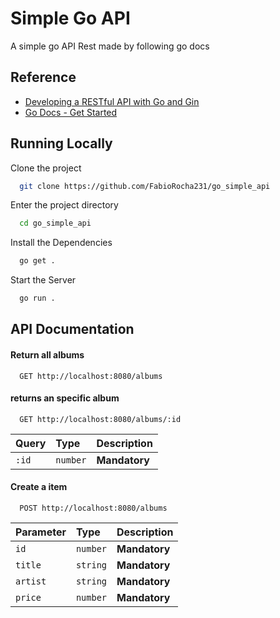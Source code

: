 # Simple Go API

A simple go API Rest made by following go docs


## Reference

 - [Developing a RESTful API with Go and Gin](https://go.dev/doc/tutorial/web-service-gin)
 - [Go Docs - Get Started](https://go.dev/learn/)


## Running Locally

Clone the project

```bash
  git clone https://github.com/FabioRocha231/go_simple_api
```

Enter the project directory

```bash
  cd go_simple_api
```

Install the Dependencies

```bash
  go get .
```

Start the Server

```bash
  go run .
```


## API Documentation

#### Return all albums

```http
  GET http://localhost:8080/albums
```

#### returns an specific album

```http
  GET http://localhost:8080/albums/:id
```
| Query   | Type  | Description
| :-----  | :----- | :---------- |
| `:id`    | `number` | **Mandatory** |

#### Create a item

```http
  POST http://localhost:8080/albums
```

| Parameter   | Type       | Description                                   |
| :---------- | :--------- | :----------- |
| `id`      | `number` | **Mandatory** |
| `title`   | `string` | **Mandatory** |
| `artist`  | `string` | **Mandatory** |
| `price`   | `number` | **Mandatory** |
